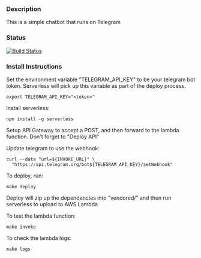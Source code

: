 ### Description

This is a simple chatbot that runs on Telegram

### Status
[![Build Status](https://travis-ci.org/rrx/xchatbot-serverless.svg)](https://travis-ci.org/rrx/xchatbot-serverless)


### Install Instructions

Set the environment variable "TELEGRAM_API_KEY" to be your telegram bot token.
Serverless will pick up this variable as part of the deploy process.

```
export TELEGRAM_API_KEY="<token>"
```

Install serverless:

```
npm install -g serverless
```

Setup API Gateway to accept a POST, and then forward to the lambda
function.  Don't forget to "Deploy API"

Update telegram to use the webhook:

```
curl --data "url=${INVOKE_URL}" \
  "https://api.telegram.org/bot${TELEGRAM_API_KEY}/setWebhook"
```

To deploy, run:

```
make deploy
```

Deploy will zip up the dependencies into "vendored/" and then run serverless
to upload to AWS Lambda

To test the lambda function:

```
make invoke
```

To check the lambda logs:

```
make logs
```
